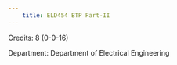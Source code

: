 ```yaml
---
    title: ELD454 BTP Part-II
---
```

Credits: 8 (0-0-16)

Department: Department of Electrical Engineering


